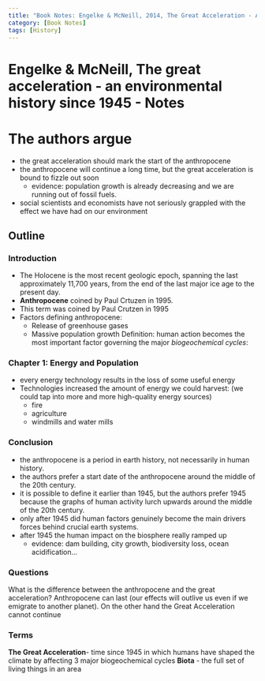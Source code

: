 ```yaml
---
title: "Book Notes: Engelke & McNeill, 2014, The Great Acceleration - An Environmental History Since 1945"
category: [Book Notes]
tags: [History]
---
```


# Engelke & McNeill, The great acceleration - an environmental history since 1945 - Notes

# The authors argue

- the great acceleration should mark the start of the anthropocene
- the anthropocene will continue a long time, but the great acceleration is bound to fizzle out soon 
  - evidence: population growth is already decreasing and we are running out of fossil fuels. 
- social scientists and economists have not seriously grappled with the effect we have had on our environment

## Outline

### Introduction

- The Holocene is the most recent geologic epoch, spanning the last approximately 11,700 years, from the end of the last major ice age to the present day. 
- **Anthropocene** coined by Paul Crtuzen in 1995.
- This term was coined by Paul Crutzen in 1995
- Factors defining anthropocene:
  - Release of greenhouse gases
  - Massive population growth
    Definition: human action becomes the most important factor governing the major _biogeochemical cycles_:

### Chapter 1: Energy and Population

- every energy technology results in the loss of some useful energy
- Technologies increased the amount of energy we could harvest:  (we could tap into more and more high-quality energy sources)
  - fire 
  - agriculture 
  - windmills and water mills

### Conclusion

- the anthropocene is a period in earth history, not necessarily in human history.
- the authors prefer a start date of the anthropocene around the middle of the 20th century. 
- it is possible to define it earlier than 1945, but the authors prefer 1945 because the graphs of human activity lurch upwards around the middle of the 20th century. 
- only after 1945 did human factors genuinely become the main drivers forces behind crucial earth systems. 
- after 1945 the human impact on the biosphere really ramped up
  - evidence: dam building, city growth, biodiversity loss, ocean acidification...

### Questions

What is the difference between the anthropocene and the great acceleration?
Anthropocene can last (our effects will outlive us even if we emigrate to another planet). On the other hand the Great Acceleration cannot continue

### Terms

**The Great Acceleration**- time since 1945 in which humans have shaped the climate by affecting 3 major biogeochemical cycles
**Biota** - the full set of living things in an area

